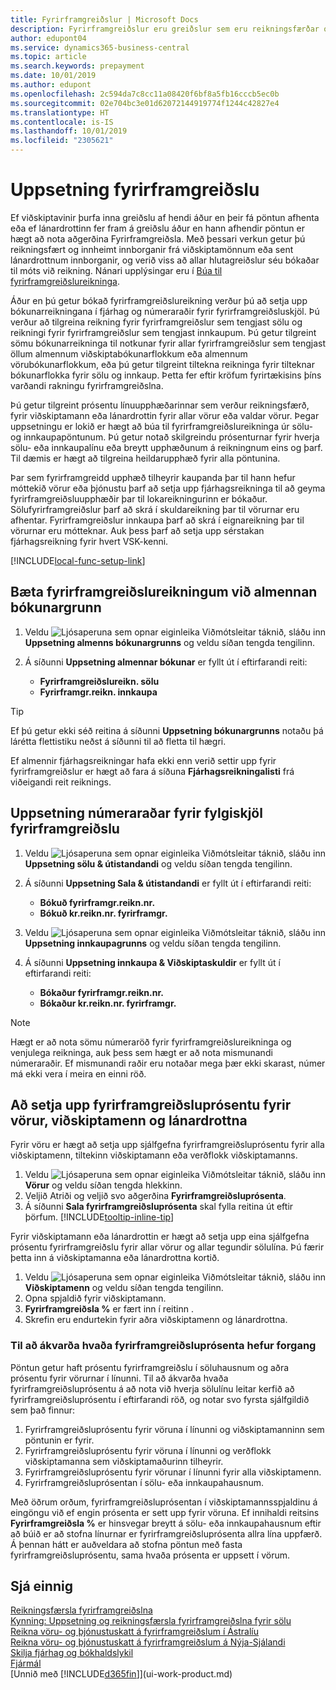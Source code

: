 ```yaml
---
title: Fyrirframgreiðslur | Microsoft Docs
description: Fyrirframgreiðslur eru greiðslur sem eru reikningsfærðar og bókaðar á fyrirframgreiðslupöntun sölu- eða innkaupa áður en lokareikningsfærsla fer fram. Þú gætir krafist innborgunar áður en þú framleiðir vörur upp í pöntun eða krafist greiðslu áður en þú afhendir viðskiptamanni vörur. Með fyrirframgreiðslum getur þú reikningsfært og innheimt innborganir frá viðskiptamönnum eða sent lánardrottnum innborganir. Þannig má tryggja að allar greiðslur séu bókaðar á móti reikningi.
author: edupont04
ms.service: dynamics365-business-central
ms.topic: article
ms.search.keywords: prepayment
ms.date: 10/01/2019
ms.author: edupont
ms.openlocfilehash: 2c594da7c8cc11a08420f6bf8a5fb16cccb5ec0b
ms.sourcegitcommit: 02e704bc3e01d62072144919774f1244c42827e4
ms.translationtype: HT
ms.contentlocale: is-IS
ms.lasthandoff: 10/01/2019
ms.locfileid: "2305621"
---
```

# <a name="set-up-prepayments"></a>Uppsetning fyrirframgreiðslu
Ef viðskiptavinir þurfa inna greiðslu af hendi áður en þeir fá pöntun afhenta eða ef lánardrottinn fer fram á greiðslu áður en hann afhendir pöntun er hægt að nota aðgerðina Fyrirframgreiðsla. Með þessari verkun getur þú reikningsfært og innheimt innborganir frá viðskiptamönnum eða sent lánardrottnum innborganir, og verið viss að allar hlutagreiðslur séu bókaðar til móts við reikning. Nánari upplýsingar eru í [Búa til fyrirframgreiðslureikninga](finance-how-to-create-prepayment-invoices.md).

Áður en þú getur bókað fyrirframgreiðslureikning verður þú að setja upp bókunarreikningana í fjárhag og númeraraðir fyrir fyrirframgreiðsluskjöl. Þú verður að tilgreina reikning fyrir fyrirframgreiðslur sem tengjast sölu og reikningi fyrir fyrirframgreiðslur sem tengjast innkaupum. Þú getur tilgreint sömu bókunarreikninga til notkunar fyrir allar fyrirframgreiðslur sem tengjast öllum almennum viðskiptabókunarflokkum eða almennum vörubókunarflokkum, eða þú getur tilgreint tiltekna reikninga fyrir tilteknar bókunarflokka fyrir sölu og innkaup. Þetta fer eftir kröfum fyrirtækisins þíns varðandi rakningu fyrirframgreiðslna.  

Þú getur tilgreint prósentu línuupphæðarinnar sem verður reikningsfærð, fyrir viðskiptamann eða lánardrottin fyrir allar vörur eða valdar vörur. Þegar uppsetningu er lokið er hægt að búa til fyrirframgreiðslureikninga úr sölu- og innkaupapöntunum. Þú getur notað skilgreindu prósenturnar fyrir hverja sölu- eða innkaupalínu eða breytt upphæðunum á reikningnum eins og þarf. Til dæmis er hægt að tilgreina heildarupphæð fyrir alla pöntunina.  

Þar sem fyrirframgreidd upphæð tilheyrir kaupanda þar til hann hefur móttekið vörur eða þjónustu þarf að setja upp fjárhagsreikninga til að geyma fyrirframgreiðsluupphæðir þar til lokareikningurinn er bókaður. Sölufyrirframgreiðslur þarf að skrá í skuldareikning þar til vörurnar eru afhentar. Fyrirframgreiðslur innkaupa þarf að skrá í eignareikning þar til vörurnar eru mótteknar. Auk þess þarf að setja upp sérstakan fjárhagsreikning fyrir hvert VSK-kenni.  

[!INCLUDE[local-func-setup-link](includes/local-func-setup-link.md)]

## <a name="to-add-prepayment-accounts-to-the-general-posting-setup"></a>Bæta fyrirframgreiðslureikningum við almennan bókunargrunn  

1. Veldu ![Ljósaperuna sem opnar eiginleika Viðmótsleitar](media/ui-search/search_small.png "Segðu mér hvað þú vilt gera") táknið, sláðu inn **Uppsetning almenns bókunargrunns** og veldu síðan tengda tengilinn.
2. Á síðunni **Uppsetning almennar bókunar** er fyllt út í eftirfarandi reiti:  

    - **Fyrirframgreiðslureikn. sölu**  
    - **Fyrirframgr.reikn. innkaupa**  

> [!TIP]
> Ef þú getur ekki séð reitina á síðunni **Uppsetning bókunargrunns** notaðu þá lárétta flettistiku neðst á síðunni til að fletta til hægri.  

Ef almennir fjárhagsreikningar hafa ekki enn verið settir upp fyrir fyrirframgreiðslur er hægt að fara á síðuna **Fjárhagsreikningalisti** frá viðeigandi reit reiknings.  

## <a name="to-set-up-number-series-for-prepayment-documents"></a>Uppsetning númeraraðar fyrir fylgiskjöl fyrirframgreiðslu  

1. Veldu ![Ljósaperuna sem opnar eiginleika Viðmótsleitar](media/ui-search/search_small.png "Segðu mér hvað þú vilt gera") táknið, sláðu inn **Uppsetning sölu & útistandandi** og veldu síðan tengda tengilinn.
2. Á síðunni **Uppsetning Sala & útistandandi** er fyllt út í eftirfarandi reiti:  

   - **Bókuð fyrirframgr.reikn.nr.**
   - **Bókuð kr.reikn.nr. fyrirframgr.**

1. Veldu ![Ljósaperuna sem opnar eiginleika Viðmótsleitar](media/ui-search/search_small.png "Segðu mér hvað þú vilt gera") táknið, sláðu inn **Uppsetning innkaupagrunns** og veldu síðan tengda tengilinn.
2. Á síðunni **Uppsetning innkaupa & Viðskiptaskuldir** er fyllt út í eftirfarandi reiti:

    - **Bókaður fyrirframgr.reikn.nr.**
    - **Bókaður kr.reikn.nr. fyrirframgr.**

> [!NOTE]  
> Hægt er að nota sömu númeraröð fyrir fyrirframgreiðslureikninga og venjulega reikninga, auk þess sem hægt er að nota mismunandi númeraraðir. Ef mismunandi raðir eru notaðar mega þær ekki skarast, númer má ekki vera í meira en einni röð.  

## <a name="to-set-up-prepayment-percentages-for-items-customers-and-vendors"></a>Að setja upp fyrirframgreiðsluprósentu fyrir vörur, viðskiptamenn og lánardrottna  
Fyrir vöru er hægt að setja upp sjálfgefna fyrirframgreiðsluprósentu fyrir alla viðskiptamenn, tiltekinn viðskiptamann eða verðflokk viðskiptamanns.  

1. Veldu ![Ljósaperuna sem opnar eiginleika Viðmótsleitar](media/ui-search/search_small.png "Segðu mér hvað þú vilt gera") táknið, sláðu inn **Vörur** og veldu síðan tengda hlekkinn.
2. Veljið Atriði og veljið svo aðgerðina **Fyrirframgreiðsluprósenta**.  
3. Á síðunni **Sala fyrirframgreiðsluprósenta** skal fylla reitina út eftir þörfum. [!INCLUDE[tooltip-inline-tip](includes/tooltip-inline-tip_md.md)]

Fyrir viðskiptamann eða lánardrottin er hægt að setja upp eina sjálfgefna prósentu fyrirframgreiðslu fyrir allar vörur og allar tegundir sölulína. Þú færir þetta inn á viðskiptamanna eða lánardrottna kortið.

1. Veldu ![Ljósaperuna sem opnar eiginleika Viðmótsleitar](media/ui-search/search_small.png "Segðu mér hvað þú vilt gera") táknið, sláðu inn **Viðskiptamenn** og veldu síðan tengda tengilinn.
2. Opna spjaldið fyrir viðskiptamann.
3. **Fyrirframgreiðsla %** er fært inn í reitinn .
4. Skrefin eru endurtekin fyrir aðra viðskiptamenn og lánardrottna.  

### <a name="to-determine-which-prepayment-percentage-has-first-priority"></a>Til að ákvarða hvaða fyrirframgreiðsluprósenta hefur forgang  

Pöntun getur haft prósentu fyrirframgreiðslu í söluhausnum og aðra prósentu fyrir vörurnar í línunni. Til að ákvarða hvaða fyrirframgreiðsluprósentu á að nota við hverja sölulínu leitar kerfið að fyrirframgreiðsluprósentu í eftirfarandi röð, og notar svo fyrsta sjálfgildið sem það finnur:  

1. Fyrirframgreiðsluprósentu fyrir vöruna í línunni og viðskiptamanninn sem pöntunin er fyrir.  
2. Fyrirframgreiðsluprósentu fyrir vöruna í línunni og verðflokk viðskiptamanna sem viðskiptamaðurinn tilheyrir.  
3. Fyrirframgreiðsluprósentu fyrir vörunar í línunni fyrir alla viðskiptamenn.  
4. Fyrirframgreiðsluprósentan í sölu- eða innkaupahausnum.  

Með öðrum orðum, fyrirframgreiðsluprósentan í viðskiptamannsspjaldinu á eingöngu við ef engin prósenta er sett upp fyrir vöruna. Ef innihaldi reitsins **Fyrirframgreiðsla %** er hinsvegar breytt á sölu- eða innkaupahausnum eftir að búið er að stofna línurnar er fyrirframgreiðsluprósenta allra lína uppfærð. Á þennan hátt er auðveldara að stofna pöntun með fasta fyrirframgreiðsluprósentu, sama hvaða prósenta er uppsett í vörum.

## <a name="see-also"></a>Sjá einnig  

[Reikningsfærsla fyrirframgreiðslna](finance-invoice-prepayments.md)  
[Kynning: Uppsetning og reikningsfærsla fyrirframgreiðslna fyrir sölu](walkthrough-setting-up-and-invoicing-sales-prepayments.md)  
[Reikna vöru- og þjónustuskatt á fyrirframgreiðslum í Ástralíu](LocalFunctionality/Australia/how-to-calculate-goods-and-services-tax-on-prepayments.md)  
[Reikna vöru- og þjónustuskatt á fyrirframgreiðslum á Nýja-Sjálandi](LocalFunctionality/NewZealand/how-to-calculate-goods-and-services-tax-on-prepayments.md)  
[Skilja fjárhag og bókhaldslykil](finance-general-ledger.md)  
[Fjármál](finance.md)  
[Unnið með [!INCLUDE[d365fin](includes/d365fin_md.md)]](ui-work-product.md)
